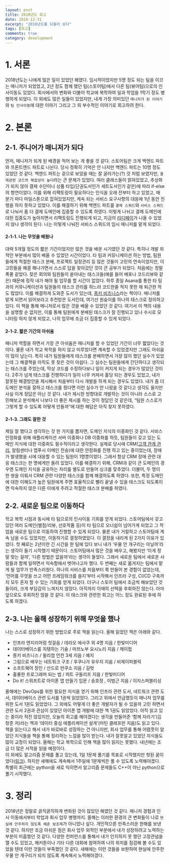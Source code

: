 ```yaml
---
layout: post
title: 2018년도 회고
date: 2018-12-31
excerpt: "2018년도를 되돌아 보다"
tags: [회고]
comments: true
category: development
---
```


# 1. 서론

2018년도는 나에게 많은 일이 있었던 해였다. 임시적이었지만 5명 정도 되는 팀을 이끄는 매니저가 되었었고,
2년 정도 함께 했던 팀(스토어팀)에서 다른 팀(뷰어팀)으로의 인사이동도 있었다. 회사에서의 변화와 더불어 학교에 복학하여 일과 학업을 1학기 정도 병행하게 되었다.
이 외에도 많은 일들이 있었지만, 내게 가장 의미있던 `매니저가 된 이야기`와 `팀 인사이동`에 대한 이야기 그리고 그 외 부수적인 이야기로 회고하려 한다.

# 2. 본론

## 2-1. 주니어가 매니저가 되다

먼저, 매니저가 되게 된 배경을 적어 보는 게 좋을 것 같다. 스토어팀은 크게 백엔드 파트와 프론트엔드 파트로 나뉜다.
당시 정확히 기억은 안 나지만 백엔드 파트는 10명 정도 있었던 것 같다. 백엔드 파트는 겉으로 보았을 때는 잘 굴러가는(?) 것 처럼
보였지만, `결제관련 코드의 복잡성이 높다`라는 큰 문제가 있었다.
여러 클래스들이 얽혀있었고, 추상화가 되지 않아 결제 수단이나 상품 타입(단권도서인가 세트도서인가 같은)에 따라 if-else의 향연이었다.
이를 위해 리팩토링이 필요하다는 인식을 오래 전부터 하고 있었고, 매 분기 마다 마일스톤으로 잡혀있었지만, 계속 되는 서비스 요구사항의
대응에 1년 동안 진행을 하지 못하고 있었다. 이를 해결하기 위해 백엔드 파트를 `결제 스쿼드`와 `서비스 스쿼드`로 나눠서
좀 더 결제 도메인에 집중할 수 있도록 하였다. 이렇게 나뉘고 결제 도메인에 대한 집중도가 높아지면서 리팩토링도 진행되게 되고,
지금의 [리디페이](https://github.com/ridi?utf8=✓&q=pay)가 나올 수 있었지 않나 생각이 된다. 나는 이렇게 나눠진 서비스 스쿼드의 임시 매니저를 맡게 되었다.

#### 2-1-1. 나는 무엇을 배웠나

대략 5개월 정도의 짧은 기간이었지만 많은 것을 배운 시기였던 것 같다. 특히나 개발 외적인 부분에서 많이 배울 수 있었던 시간이었다.
타 팀과 커뮤니케이션 하는 방법, 팀원들에게 적절한 태스크 분배, 프로젝트 일정관리 등 많은 것들이 고민의 연속이었지만,
이 고민들을 해결 해나가면서 스스로 답을 찾아갔던 것이 큰 공부가 되었다.
처음에는 정말 폭풍 같았다. 잦은 회의와 팀원들이 쏟아내는 태스크들(예를 들어 배포나 코드리뷰와 같은) 때문에 정작 내가 해야 될 업무를 할 시간이 없었다.
하루 종일 Asana를 통한 타 팀과의 커뮤니케이션과 팀원들의 태스크 관리를 하느라 코드한줄 적지 못한 채 퇴근한 적도 많았다.
이를 해결하게 도와준 도서가 있는데, [몽키 비즈니스](http://www.kyobobook.co.kr/product/detailViewKor.laf?ejkGb=KOR&mallGb=KOR&barcode=9788989797036&orderClick=LAG&Kc=)라는 책이다.
매니저를 맡게 되면서 읽어보라고 추천받은 도서인데, 여기선 원숭이를 하나의 태스크로 정의하고 있다. 이 책을 통해 매니저로서 많은 것을 배울 수 있었던 것 같다.
여기서 이 책의 내용을 설명할 순 없지만, 이를 통해 팀원에게 분배된 태스크가 잘 진행되고 있나 수시로 모니터링 하지 않게 되었고, 나의 업무에 조금 더 집중할 수 있게 되었다.

#### 2-1-2. 짧은 기간의 아쉬움

매니저 역할을 하면서 가장 큰 아쉬움은 매니저를 할 수 있었던 기간이 너무 짧았다는 것이다. 물론 내가 학교 복학을 하지 않고 미루었다면 계속할 수 있었겠지만 그래도 아쉬움이 많이 남는다.
특히 내가 팀원들에게 태스크를 분배하면서 가장 많이 했던 실수가 있었는데 그 해결책을 아직도 못 찾은 것이 아쉽다. 그 실수는 팀원들에게 간단하다고 생각되는 태스크를 주었는데,
막상 코드를 수정하다보니 일이 커지게 되는 경우가 많았던 것이다. 2주가 넘게 태스크를 진행하다가 일이 너무 커져서 홀딩 되는 경우도 있었고, 내가 잘못된 해결방안을 제시해서 처음부터 다시 개발을 하게 되는 경우도 있었다.
내가 좀 더 도메인 분석을 잘하고 태스크를 줬다면 이런 실수가 안 나왔을 것 같다고 생각도 들지만 사실 이게 정답은 아닌 것 같다.
내가 제시한 방향대로 개발하는 것이 아니라 스스로 고민해보고 분석해서 나보다 더 좋은 제시를 하는 것이 정답인 것 같은데, “팀원 스스로가 그렇게 할 수 있도록 어떻게 만들까”에 대한 해답은 아직 찾지 못하였다.

#### 2-1-3. 그래도 잘한 것

제일 잘 했다고 생각하는 것 한 가지를 뽑자면, 도메인 지식의 이중화인 것 같다. 서비스 안정화를 위해 애플리케이션 서버 이중화나 DB 이중화를 하듯, 팀원들이 갖고 있는 도메인 지식에 대한 이중화도 필수적이라고 생각한다.
실제로 당시에 CRM([고객 관계 관리](https://ko.wikipedia.org/wiki/%EA%B3%A0%EA%B0%9D_%EA%B4%80%EA%B3%84_%EA%B4%80%EB%A6%AC), 알림센터나 앱푸시 이메인 전송)에 대한 안정화를 진행 하고 있는 중이었는데,
장애가 발생했을 시에 대응할 수 있는 팀원이 1명뿐이었다. 그래서 항상 CRM 장애 관련 대응 태스크는 한 명에게만 쏠려 있었다.
이를 해결하기 위해, CRM과 같이 큰 도메인의 경우엔 도메인 지식을 공유하는 자리를 별도로 만들어 싱크를 맞추었다. 더불어, 두 명이 한 쌍을 이뤄서 CRM 관련 다양한 태스크를 함께 해결하도록 하였다.
또한, 특정 도메인에 대한 이해도가 높은 팀원에게 주면 효율적으로 빨리 끝낼 수 있을 태스크도 되도록이면 익숙하지 않은 다른 이에게 주려고 적절한 태스크 분배를 하였다.

## 2-2. 새로운 팀으로 이동하다

학교 복학 시점과 동시에 타 팀으로의 인사이동 기회를 얻게 되었다. 스토어팀에서 갖고 있던 여러 도메인(별점/리뷰, 선호작품 등)이 타 팀으로 오너쉽이 넘어가게 되었고 그 작업을 새로운 팀으로 이동하여 진행할 수 있게 되었다.
물론 내가 거절하고 스토어팀에 계속 남을 수도 있었지만, 이동하기로 결정하였었다. 이 결정을 내리게 된 2가지 이유가 있었다. 첫 째로는 2년이란 긴 시간을 한 팀에 있다 보니 내가 ‘우물 안 개구리는 아닐까’라는 생각이 들기 시작했기 때문이다.
스토어팀에서 많은 것을 배우고, 해봤지만 ‘이게 정말 맞는 걸까’, ‘다른 방법은 없을까’라는 생각이 들었다. 그래서 새로운 팀에서 새로운 사람들과 함께 일하면서 익숙함에서 벗어나고자 했다. 두 번째는 새로 옮겨지는 팀에서 맡게 될 업무가
만족스러웠다. 하나의 서비스를 처음부터 쭉 만들어 본 경험이 없었는데, ‘언어를 무엇을 쓰고 어떤 프레임워크를 쓸지’부터 시작해서 인프라 구성, CI/CD 구축까지 모두 혼자 할 수 있는 기회를 얻게 되었다. 더구나 스토어 팀에서 조금씩 해보았던 것들이라,
크게 부담감이 느껴지지 않았다. 아직까지 이때의 선택을 후회하진 않는다. 아마 앞으로도 후회하진 않을 것 같다. 이 태스크와 관련한 회고는 어느 정도 완료된 후에 하도록 하겠다.

## 2-3. 나는 올해 성장하기 위해 무엇을 했나

나는 스스로 성장하기 위한 방법으로 주로 책을 읽는다. 올해 읽었던 책은 아래와 같다.

- 인프라 엔지리어링 첫걸음 / 데라오 에사쿠 외 4명 지음 / 한빛미디어
- 데이터베이스를 지탱하는 기술 / 마쯔노부 요시노리 지음 / 제이펍
- 몽키 비즈니스 / 윌리엄 언컨 3세 지음 / 예지
- 그림으로 배우는 네트워크 구조 / 후쿠나가 유우지 지음 / 비제이퍼블릭
- 소프트웨어 장인 / 산드로 만쿠소 지음 / 길벗
- 훌륭한 프로그래머 되는 법 / 피트 구들리프 지음 / 한빛미디어
- Do it! 스위프트로 아이폰 앱 만들기 입문 / 송호정 , 이범근 지음 / 이지스퍼블리싱

올해에는 DevOps를 위한 필요한 지식을 얻기 위해 인프라 관련 도서, 네트워크 관련 도서, 데이터베이스 관련 도서를 1권씩 읽었었다. 그리고 위에서 언급했듯이 매니저 업무를 위한 도서 1권도 읽었었다.
그 외에도 어떻게 더 좋은 개발자가 될 수 있을까 고민 하면서 관련 도서 2권과 관심이 있었던 아이폰 앱 개발에 대한 책 1권도 읽었었다.
아직 읽고 있는 중이라 적진 않았지만, 오늘의 회고를 해야겠다는 생각을 만들어준 ‘함께 자라기’(김창준 저)라는 책과 ‘데이터 중심 애플리케이션 설게’(마틴 클레프만 지음)도 읽고 있다.
책을 읽는다고 해서 내가 바로바로 성장하는 건 아니지만, 회사 업무를 통해 어렴풋이 알았던 지식들을 책을 통해 정리하는 느낌을 많이 받는다. 내가 잘못알고 있었던 지식들도 많이 교정이 되었다.
올해는 학교 복학으로 인해 책을 많이 읽지는 못했다. 내년에는 조금 더 많은 서적을 읽을 예정이다. <br/>
이 외에도 알고리즘 문제를 풀고 있는데, 1일 1문제 풀기를 목표로 시작했지만 헛된 꿈이었다([링크](https://github.com/ryanpark91/algorithm/tree/master/LeetCode#leetcode)).
하지만 새해에도 계속해서 1주일에 1문제씩은 풀 수 있도록 노력해야겠다.
특별히 최근에는 python을 새로 익히면서 알고리즘 문제들도 C++이 아닌 python으로 풀기 시작했다.

# 3. 정리

2018년은 정말로 굵직굵직하게 변화된 것이 많았던 해였던 것 같다. 매니저 경험과 인사 이동에서부터 학업과 회사 업무 병행까지. 올해는 이러한 환경의 큰 변화들이 나로 `현실에 안주하지 않도록 해준 보조제`가 아니었나 싶다.
개인적으론 만족스러운 한해를 보낸 것 같다. 하지만 조금 아쉬운 점은 회사 업무 외적인 부분에서 내가 성장하려고 노력하는 부분이 미흡했던 것 같다. 다양한 컨퍼런스를 통해서 내가 인지하지 못 했던 고정관념을 깰 수도 있었고,
해커톤이나 기타 다른 대회에 참여하여 나의 위치를 점검해 볼 수도 있었을 텐데 이런 것들이 부족했던 것 같다. 새해에는 이런 것들을 보완하여 현실에 안주한 우물 안 개구리가 되지 않도록 계속해서 노력해야겠다.